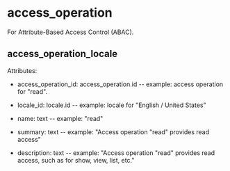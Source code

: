 # access_operation

For Attribute-Based Access Control (ABAC).


## access_operation_locale

Attributes:

* access_operation_id: access_operation.id -- example: access operation for "read".

* locale_id: locale.id -- example: locale for "English / United States"

* name: text -- example: "read"

* summary: text -- example: "Access operation \"read\" provides read access"

* description: text -- example: "Access operation \"read\" provides read access, such as for show, view, list, etc."
